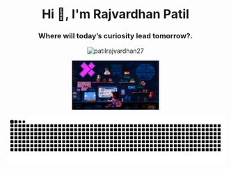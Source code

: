 
<h1 align="center">Hi 👋, I'm Rajvardhan Patil</h1>
<h3 align="center">Where will today’s curiosity lead tomorrow?.</h3>

<p align="center">
    <img src="https://komarev.com/ghpvc/?username=wimpywarlord&label=Profile%20views&color=0e75b6&style=flat" alt="patilrajvardhan27" />
    <p align="center"> 
</p>

<p align="center">
<img  align="center" src="https://github.com/patilrajvardhan27/patilrajvardhan27/blob/e67cd42e01c96512aef87bc4613a4c19ac39f5e5/coding%20gif.gif" width="200">
    <p align="center"> 
</p>

![](github-user-contribution.svg)

